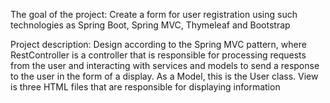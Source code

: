 The goal of the project: Create a form for user registration using such technologies as Spring Boot, Spring MVC, Thymeleaf and Bootstrap

Project description: Design according to the Spring MVC pattern, where RestController is a controller that is responsible for processing requests from the user and interacting with services and models to send a response to the user in the form of a display. As a Model, this is the User class. View is three HTML files that are responsible for displaying information